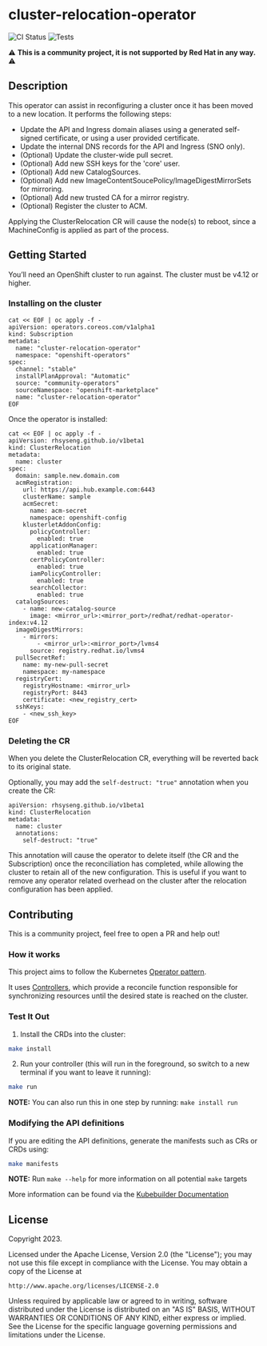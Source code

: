 # cluster-relocation-operator
![CI Status](https://github.com/RHsyseng/cluster-relocation-operator/actions/workflows/operator.yaml/badge.svg)
![Tests](https://github.com/RHsyseng/cluster-relocation-operator/actions/workflows/tests.yaml/badge.svg)

:warning: **This is a community project, it is not supported by Red Hat in any way.** :warning:

## Description
This operator can assist in reconfiguring a cluster once it has been moved to a new location. It performs the following steps:

* Update the API and Ingress domain aliases using a generated self-signed certificate, or using a user provided certificate.
* Update the internal DNS records for the API and Ingress (SNO only).
* (Optional) Update the cluster-wide pull secret.
* (Optional) Add new SSH keys for the 'core' user.
* (Optional) Add new CatalogSources.
* (Optional) Add new ImageContentSoucePolicy/ImageDigestMirrorSets for mirroring.
* (Optional) Add new trusted CA for a mirror registry.
* (Optional) Register the cluster to ACM.

Applying the ClusterRelocation CR will cause the node(s) to reboot, since a MachineConfig is applied as part of the process.

## Getting Started
You’ll need an OpenShift cluster to run against. The cluster must be v4.12 or higher.

### Installing on the cluster
```
cat << EOF | oc apply -f -
apiVersion: operators.coreos.com/v1alpha1
kind: Subscription
metadata:
  name: "cluster-relocation-operator"
  namespace: "openshift-operators"
spec:
  channel: "stable"
  installPlanApproval: "Automatic"
  source: "community-operators"
  sourceNamespace: "openshift-marketplace"
  name: "cluster-relocation-operator"
EOF
```
Once the operator is installed:
```
cat << EOF | oc apply -f -
apiVersion: rhsyseng.github.io/v1beta1
kind: ClusterRelocation
metadata:
  name: cluster
spec:
  domain: sample.new.domain.com
  acmRegistration:
    url: https://api.hub.example.com:6443
    clusterName: sample
    acmSecret:
      name: acm-secret
      namespace: openshift-config
    klusterletAddonConfig:
      policyController:
        enabled: true
      applicationManager:
        enabled: true
      certPolicyController:
        enabled: true
      iamPolicyController:
        enabled: true
      searchCollector:
        enabled: true
  catalogSources:
    - name: new-catalog-source
      image: <mirror_url>:<mirror_port>/redhat/redhat-operator-index:v4.12
  imageDigestMirrors:
    - mirrors:
        - <mirror_url>:<mirror_port>/lvms4
      source: registry.redhat.io/lvms4
  pullSecretRef:
    name: my-new-pull-secret
    namespace: my-namespace
  registryCert:
    registryHostname: <mirror_url>
    registryPort: 8443
    certificate: <new_registry_cert>
  sshKeys:
    - <new_ssh_key>
EOF
```
### Deleting the CR
When you delete the ClusterRelocation CR, everything will be reverted back to its original state.

Optionally, you may add the `self-destruct: "true"` annotation when you create the CR:
```
apiVersion: rhsyseng.github.io/v1beta1
kind: ClusterRelocation
metadata:
  name: cluster
  annotations:
    self-destruct: "true"
```

This annotation will cause the operator to delete itself (the CR and the Subscription) once the reconciliation has completed, while allowing the cluster to retain all of the new configuration.
This is useful if you want to remove any operator related overhead on the cluster after the relocation configuration has been applied.

## Contributing
This is a community project, feel free to open a PR and help out!

### How it works
This project aims to follow the Kubernetes [Operator pattern](https://kubernetes.io/docs/concepts/extend-kubernetes/operator/).

It uses [Controllers](https://kubernetes.io/docs/concepts/architecture/controller/),
which provide a reconcile function responsible for synchronizing resources until the desired state is reached on the cluster.

### Test It Out
1. Install the CRDs into the cluster:

```sh
make install
```

2. Run your controller (this will run in the foreground, so switch to a new terminal if you want to leave it running):

```sh
make run
```

**NOTE:** You can also run this in one step by running: `make install run`

### Modifying the API definitions
If you are editing the API definitions, generate the manifests such as CRs or CRDs using:

```sh
make manifests
```

**NOTE:** Run `make --help` for more information on all potential `make` targets

More information can be found via the [Kubebuilder Documentation](https://book.kubebuilder.io/introduction.html)

## License

Copyright 2023.

Licensed under the Apache License, Version 2.0 (the "License");
you may not use this file except in compliance with the License.
You may obtain a copy of the License at

    http://www.apache.org/licenses/LICENSE-2.0

Unless required by applicable law or agreed to in writing, software
distributed under the License is distributed on an "AS IS" BASIS,
WITHOUT WARRANTIES OR CONDITIONS OF ANY KIND, either express or implied.
See the License for the specific language governing permissions and
limitations under the License.

